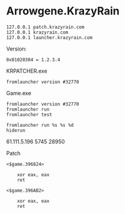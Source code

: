 Arrowgene.KrazyRain
===

```
127.0.0.1 patch.krazyrain.com
127.0.0.1 krazyrain.com
127.0.0.1 launcher.krazyrain.com
```

Version:
```
0x01020304 = 1.2.3.4
```

KRPATCHER.exe
```
fromlauncher version #32770
```

Game.exe
```
fromlauncher version #32770
fromlauncher run
fromlauncher test
```

```
fromlauncher run %s %s %d
hiderun
```

61.111.5.196
5745
28950

Patch
```
<$game.396824>

	xor eax, eax
	ret

<$game.396AB2>

	xor eax, eax
	ret
```